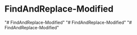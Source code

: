 # FindAndReplace-Modified
"# FindAndReplace-Modified" 
"# FindAndReplace-Modified" 
"# FindAndReplace-Modified" 
